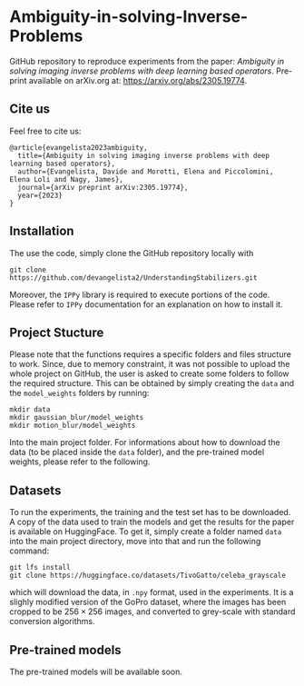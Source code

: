 # Ambiguity-in-solving-Inverse-Problems
GitHub repository to reproduce experiments from the paper: *Ambiguity in solving imaging inverse problems with deep
learning based operators*. Pre-print available on arXiv.org at: https://arxiv.org/abs/2305.19774.

## Cite us
Feel free to cite us:

```
@article{evangelista2023ambiguity,
  title={Ambiguity in solving imaging inverse problems with deep learning based operators},
  author={Evangelista, Davide and Morotti, Elena and Piccolomini, Elena Loli and Nagy, James},
  journal={arXiv preprint arXiv:2305.19774},
  year={2023}
}
```

## Installation
The use the code, simply clone the GitHub repository locally with

```
git clone https://github.com/devangelista2/UnderstandingStabilizers.git
```

Moreover, the `IPPy` library is required to execute portions of the code. Please refer to `IPPy` documentation for an explanation on how to install it.

## Project Stucture
Please note that the functions requires a specific folders and files structure to work. Since, due to memory constraint, it was not possible to upload the whole project on GitHub, the user is asked to create some folders to follow the required structure.  This can be obtained by simply creating the `data` and the `model_weights` folders by running:

```
mkdir data
mkdir gaussian_blur/model_weights
mkdir motion_blur/model_weights
```

Into the main project folder. For informations about how to download the data (to be placed inside the `data` folder), and the pre-trained model weights, please refer to the following.

## Datasets
To run the experiments, the training and the test set has to be downloaded. A copy of the data used to train the models and get the results for the paper is available on HuggingFace. To get it, simply create a folder named `data` into the main project directory, move into that and run the following command:

```
git lfs install
git clone https://huggingface.co/datasets/TivoGatto/celeba_grayscale
```

which will download the data, in `.npy` format, used in the experiments. It is a slighly modified version of the GoPro dataset, where the images has been cropped to be $256 \times 256$ images, and converted to grey-scale with standard conversion algorithms. 

## Pre-trained models

The pre-trained models will be available soon.
